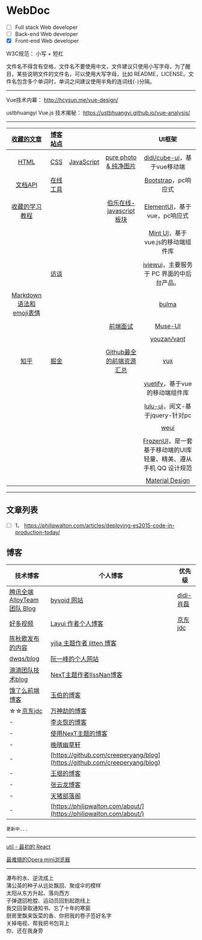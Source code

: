 # WebDoc
- [ ] Full stack Web developer
- [ ] Back-end Web developer
- [x] Front-end Web developer

W3C规范： 小写 + 短杠

文件名不得含有空格，文件名不要使用中文，文件建议只使用小写字母，为了醒目，某些说明文件的文件名，可以使用大写字母，比如 README，LICENSE。文件名包含多个单词时，单词之间建议使用半角的连词线(`-`)分隔。

------

Vue技术内幕： http://hcysun.me/vue-design/

ustbhuangyi Vue.js 技术揭秘： https://ustbhuangyi.github.io/vue-analysis/


---

|[收藏的文章](post)|[博客站点](#blog)|||UI框架|
|:-:|:-:|:-:|:-:|:-:|
||||
|[HTML](HTML)<br/>|[CSS](CSS)<br/>|[JavaScript](JavaScript)|[pure photo & 纯净图片](pure-photo)|[didi/cube-ui](https://github.com/didi/cube-ui)，基于vue移动端|
||||
|[文档API](doc-api)<br/>|[在线工具](online-tool)|||[Bootstrap](http://www.runoob.com/bootstrap/bootstrap-tutorial.html)，pc响应式|
||||
|[收藏的学习教程](tutorial)<br/>|||[伯乐在线-javascript板块](http://web.jobbole.com/category/javascript-2/)|[ElementUI](http://element-cn.eleme.io/#/zh-CN/component/installation)，基于vue，pc响应式|
||||
|||||[Mint UI](http://mint-ui.github.io/#!/zh-cn)，基于vue.js的移动端组件库|
||||
||[访谈](interview)<br/>|||[iviewui](https://www.iviewui.com/)，主要服务于 PC 界面的中后台产品。|
||||
|[Markdown 语法和 emoji表情](github-markdown)<br/>||||[bulma](https://bulma.io/documentation/overview/start/)|
||||
||||[前端面试](front-end-developer-interview-questions)|[Muse-UI](http://www.muse-ui.org/#/install)
||||
|||||[youzan/vant](https://github.com/youzan/vant)
||||
|[知乎](zhihu)|[掘金](juejin)||[Github最全的前端资源汇总](https://github.com/helloqingfeng/Awsome-Front-End-learning-resource)|[vux](https://vux.li/#/)
||||
|||||[vuetify](https://vuetifyjs.com/zh-Hans/)，基于vue的移动端组件库
||||
|||||[lulu-ui](https://l-ui.com/)，阅文-基于jquery-针对pc
||||
|||||[weui]()
||||
|||||[FrozenUI](https://frozenui.github.io/)，是一套基于移动端的UI库轻量、精美、遵从手机 QQ 设计规范
||||
|||||[Material Design]()


----------
## 文章列表

- [ ] 1、 https://philipwalton.com/articles/deploying-es2015-code-in-production-today/


## 博客
技术博客|个人博客|优先级
---|---|---
[腾讯全端 AlloyTeam 团队 Blog](http://www.alloyteam.com/)|[byvoid 网站](https://www.byvoid.com/zhs/blog/list)|[didi-肖磊](https://github.com/CommanderXL/Biu-blog)
[好多视频](http://haoduoshipin.com/)|[Layui 作者个人博客](http://sentsin.com/)|[京东jdc](https://jdc.jd.com/)
[陈秋歌发布的内容](http://geek.csdn.net/user/publishlist/chenqiuge1984)|[yilia 主题作者 litten 博客](http://litten.me/)
[dwqs/blog](https://github.com/dwqs/blog)|[阮一峰的个人网站](http://www.ruanyifeng.com/home.html)
[滴滴团队技术blog](https://github.com/DDFE/DDFE-blog)|[NexT主题作者IIssNan博客](http://notes.iissnan.com/)
[饿了么前端博客](https://fe.ele.me/)|[玉伯的博客](https://github.com/lifesinger/blog/issues)
☆☆[京东jdc](https://jdc.jd.com/)|[万神劫的博客](http://chaoskeh.com/archive.html)
-|[李炎恢的博客](http://www.liyanhui.com/)
-|[使用NexT主题的博客](https://github.com/iissnan/hexo-theme-next/issues/119)
-|[晚晴幽草轩](http://www.jeffjade.com/)
-|[https://github.com/creeperyang/blog](https://github.com/creeperyang/blog)
-|[王垠的博客](http://www.yinwang.org/)
-|[张云龙博客](https://github.com/fouber/blog)
-|[天猪部落阁](https://github.com/atian25/blog)
-|[https://philipwalton.com/about/](https://philipwalton.com/about/)

```
更新中...
```

---------------
[util - 最初的 React](util)

[最难搞的Opera mini浏览器](operamini)


----

瀑布的水、逆流成上<br/>
蒲公英的种子从远处飘回、聚成伞的模样<br/>
太阳从东方升起、落向西方<br/>
子弹退回枪膛、运动员回到起跑线上<br/>
我交回录取通知书、忘了十年的寒窗<br/>
厨房里飘来饭菜的香、你把我的卷子签好名字<br/>
关掉电视、帮我把书包背上<br/>
你、还在我身旁

